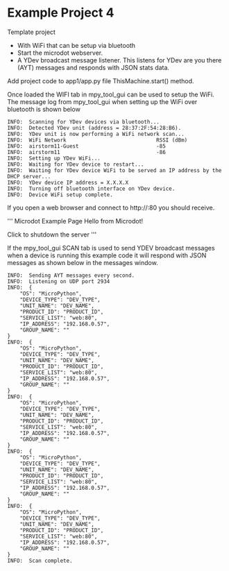 # Example Project 4

Template project

- With WiFi that can be setup via bluetooth
- Start the microdot webserver.
- A YDev broadcast message listener. This listens for YDev are you
  there (AYT) messages and responds with JSON stats data.

Add project code to app1/app.py file ThisMachine.start() method.

Once loaded the WIFI tab in mpy_tool_gui can be used to setup the WiFi.
The message log from mpy_tool_gui when setting up the WiFi over bluetooth is shown below

```
INFO:  Scanning for YDev devices via bluetooth...
INFO:  Detected YDev unit (address = 28:37:2F:54:28:B6).
INFO:  YDev unit is now performing a WiFi network scan...
INFO:  WiFi Network                             RSSI (dBm)
INFO:  airstorm11-Guest                         -85
INFO:  airstorm11                               -86
INFO:  Setting up YDev WiFi...
INFO:  Waiting for YDev device to restart...
INFO:  Waiting for YDev device WiFi to be served an IP address by the DHCP server...
INFO:  YDev device IP address = X.X.X.X
INFO:  Turning off bluetooth interface on YDev device.
INFO:  Device WiFi setup complete.
```

If you open a web browser and connect to http://<MCU IP ADDRESS>:80
you should receive.

'''
Microdot Example Page
Hello from Microdot!

Click to shutdown the server
'''

If the mpy_tool_gui SCAN tab is used to send YDEV broadcast messages when a device is running this example code it will respond with JSON messages as shown below in the messages window.

```
INFO:  Sending AYT messages every second.
INFO:  Listening on UDP port 2934
INFO:  {
    "OS": "MicroPython",
    "DEVICE_TYPE": "DEV_TYPE",
    "UNIT_NAME": "DEV_NAME",
    "PRODUCT_ID": "PRODUCT_ID",
    "SERVICE_LIST": "web:80",
    "IP_ADDRESS": "192.168.0.57",
    "GROUP_NAME": ""
}
INFO:  {
    "OS": "MicroPython",
    "DEVICE_TYPE": "DEV_TYPE",
    "UNIT_NAME": "DEV_NAME",
    "PRODUCT_ID": "PRODUCT_ID",
    "SERVICE_LIST": "web:80",
    "IP_ADDRESS": "192.168.0.57",
    "GROUP_NAME": ""
}
INFO:  {
    "OS": "MicroPython",
    "DEVICE_TYPE": "DEV_TYPE",
    "UNIT_NAME": "DEV_NAME",
    "PRODUCT_ID": "PRODUCT_ID",
    "SERVICE_LIST": "web:80",
    "IP_ADDRESS": "192.168.0.57",
    "GROUP_NAME": ""
}
INFO:  {
    "OS": "MicroPython",
    "DEVICE_TYPE": "DEV_TYPE",
    "UNIT_NAME": "DEV_NAME",
    "PRODUCT_ID": "PRODUCT_ID",
    "SERVICE_LIST": "web:80",
    "IP_ADDRESS": "192.168.0.57",
    "GROUP_NAME": ""
}
INFO:  {
    "OS": "MicroPython",
    "DEVICE_TYPE": "DEV_TYPE",
    "UNIT_NAME": "DEV_NAME",
    "PRODUCT_ID": "PRODUCT_ID",
    "SERVICE_LIST": "web:80",
    "IP_ADDRESS": "192.168.0.57",
    "GROUP_NAME": ""
}
INFO:  Scan complete.
```
